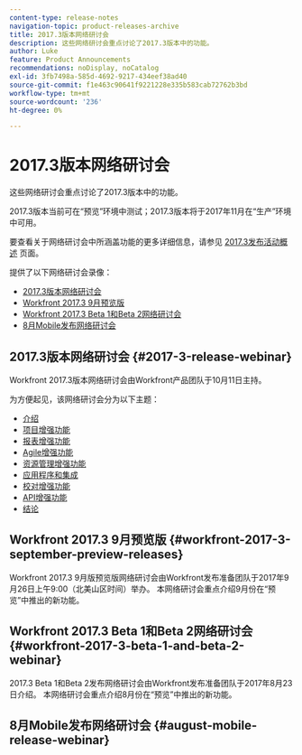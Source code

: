 ```yaml
---
content-type: release-notes
navigation-topic: product-releases-archive
title: 2017.3版本网络研讨会
description: 这些网络研讨会重点讨论了2017.3版本中的功能。
author: Luke
feature: Product Announcements
recommendations: noDisplay, noCatalog
exl-id: 3fb7498a-585d-4692-9217-434eef38ad40
source-git-commit: f1e463c90641f9221228e335b583cab72762b3bd
workflow-type: tm+mt
source-wordcount: '236'
ht-degree: 0%

---
```


# 2017.3版本网络研讨会

这些网络研讨会重点讨论了2017.3版本中的功能。 

2017.3版本当前可在“预览”环境中测试；2017.3版本将于2017年11月在“生产”环境中可用。

要查看关于网络研讨会中所涵盖功能的更多详细信息，请参见 [2017.3发布活动概述](../../../../product-announcements/product-releases/quarterly-release-archive/2017.3-release-activity/2017-3-release-activity-overview.md) 页面。

提供了以下网络研讨会录像：

* [2017.3版本网络研讨会](#2017-3-release-webinar)
* [Workfront 2017.3 9月预览版](#workfront-2017-3-september-preview-releases)
* [Workfront 2017.3 Beta 1和Beta 2网络研讨会](#workfront-2017-3-beta-1-and-beta-2-webinar)
* [8月Mobile发布网络研讨会](#august-mobile-release-webinar)

## 2017.3版本网络研讨会 {#2017-3-release-webinar}

Workfront 2017.3版本网络研讨会由Workfront产品团队于10月11日主持。  

为方便起见，该网络研讨会分为以下主题：

* [介绍](#introduction)
* [项目增强功能](#project-enhancements)
* [报表增强功能](#reporting-enhancements)
* [Agile增强功能](#agile-enhancements)
* [资源管理增强功能](#resource-management-enhancements)
* [应用程序和集成](#apps-and-integrations)
* [校对增强功能](#proofing-enhancements)
* [API增强功能](#api-enhancements)
* [结论](#conclusion)

## Workfront 2017.3 9月预览版 {#workfront-2017-3-september-preview-releases}

Workfront 2017.3 9月版预览版网络研讨会由Workfront发布准备团队于2017年9月26日上午9:00（北美山区时间）举办。 本网络研讨会重点介绍9月份在“预览”中推出的新功能。

## Workfront 2017.3 Beta 1和Beta 2网络研讨会 {#workfront-2017-3-beta-1-and-beta-2-webinar}

2017.3 Beta 1和Beta 2发布网络研讨会由Workfront发布准备团队于2017年8月23日介绍。 本网络研讨会重点介绍8月份在“预览”中推出的新功能。

## 8月Mobile发布网络研讨会 {#august-mobile-release-webinar}
